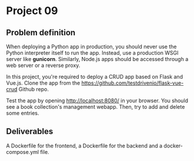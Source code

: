 # Project 09

## Problem definition

When deploying a Python app in production, you should never use the Python interpreter itself to run the app. Instead, use a production WSGI server like **gunicorn**. Similarly, Node.js apps should be accessed through a web server or a reverse proxy.

In this project, you're required to deploy a CRUD app based on Flask and Vue.js. Clone the app from the <https://github.com/testdrivenio/flask-vue-crud> Github repo.

Test the app by opening <http://localhost:8080/> in your browser. You should see a book collection's management webapp. Then, try to add and delete some entries.

## Deliverables

A Dockerfile for the frontend, a Dockerfile for the backend and a docker-compose.yml file.
